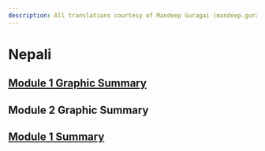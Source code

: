 ```yaml
---
description: All translations courtesy of Mandeep Guragai (mandeep.guragai@gmail.com)
---
```


# Nepali

## [Module 1 Graphic Summary](https://drive.google.com/file/d/1fxQyCulAMx7gB_9D45ig_4IVn7oDuQTD/view?usp=sharing)

## Module 2 Graphic Summary

## [Module 1 Summary](https://docs.google.com/document/d/1qnSyYAyJXe1pTjbmkLN5ua7vNaD-ChmItgTXPp2t-ns/edit?usp=sharing)

## 


